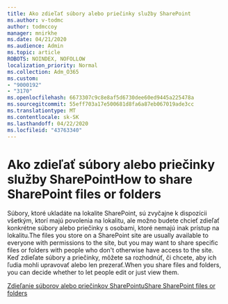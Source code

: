 ```yaml
---
title: Ako zdieľať súbory alebo priečinky služby SharePoint
ms.author: v-todmc
author: todmccoy
manager: mnirkhe
ms.date: 04/21/2020
ms.audience: Admin
ms.topic: article
ROBOTS: NOINDEX, NOFOLLOW
localization_priority: Normal
ms.collection: Adm_O365
ms.custom:
- "9000192"
- "3170"
ms.openlocfilehash: 6673307c9c8e8af5d6730dee60ed9445a225478a
ms.sourcegitcommit: 55eff703a17e500681d8fa6a87eb067019ade3cc
ms.translationtype: MT
ms.contentlocale: sk-SK
ms.lasthandoff: 04/22/2020
ms.locfileid: "43763340"
---
```

# <a name="how-to-share-sharepoint-files-or-folders"></a><span data-ttu-id="5c009-102">Ako zdieľať súbory alebo priečinky služby SharePoint</span><span class="sxs-lookup"><span data-stu-id="5c009-102">How to share SharePoint files or folders</span></span>

<span data-ttu-id="5c009-103">Súbory, ktoré ukladáte na lokalite SharePoint, sú zvyčajne k dispozícii všetkým, ktorí majú povolenia na lokalitu, ale možno budete chcieť zdieľať konkrétne súbory alebo priečinky s osobami, ktoré nemajú inak prístup na lokalitu.</span><span class="sxs-lookup"><span data-stu-id="5c009-103">The files you store on a SharePoint site are usually available to everyone with permissions to the site, but you may want to share specific files or folders with people who don't otherwise have access to the site.</span></span> <span data-ttu-id="5c009-104">Keď zdieľate súbory a priečinky, môžete sa rozhodnúť, či chcete, aby ich ľudia mohli upravovať alebo len prezerať.</span><span class="sxs-lookup"><span data-stu-id="5c009-104">When you share files and folders, you can decide whether to let people edit or just view them.</span></span>

[<span data-ttu-id="5c009-105">Zdieľanie súborov alebo priečinkov SharePointu</span><span class="sxs-lookup"><span data-stu-id="5c009-105">Share SharePoint files or folders</span></span>](https://support.office.com/article/1fe37332-0f9a-4719-970e-d2578da4941c)